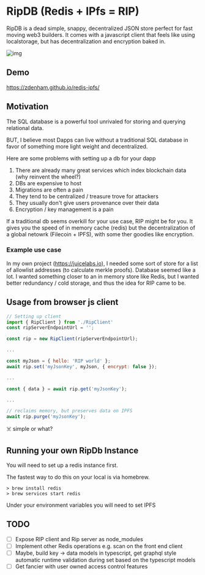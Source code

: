 # RipDB (Redis + IPfs = RIP)

RipDB is a dead simple, snappy, decentralized JSON store perfect for fast moving web3 builders. It comes with a javascript client that feels like using localstorage, but has decentralization and encryption baked in.

![img](https://i.imgur.com/8KVnLX3.png)

## Demo

https://zdenham.github.io/redis-ipfs/

## Motivation

The SQL database is a powerful tool unrivaled for storing and querying relational data.

BUT, I believe most Dapps can live without a traditional SQL database in favor of something more light weight and decentralized.

Here are some problems with setting up a db for your dapp

1. There are already many great services which index blockchain data (why reinvent the wheel?)
2. DBs are expensive to host
3. Migrations are often a pain
4. They tend to be centralized / treasure trove for attackers
5. They usually don't give users provenance over their data
6. Encryption / key management is a pain

If a traditional db seems overkill for your use case, RIP might be for you. It gives you the speed of in memory cache (redis) but the decentralization of a global netowrk (Filecoin + IPFS), with some ther goodies like encryption.

### Example use case

In my own project (https://juicelabs.io), I needed some sort of store for a list of allowlist addresses (to calculate merkle proofs). Database seemed like a lot. I wanted something closer to an in memory store like Redis, but I wanted better redundancy / cold storage, and thus the idea for RIP came to be.

## Usage from browser js client

```javascript
// Setting up client
import { RipClient } from './RipClient'
const ripServerEndpointUrl = '';

const rip = new RipClient(ripServerEndpointUrl);

...

const myJson = { hello: 'RIP world' };
await rip.set('myJsonKey', myJson, { encrypt: false });

...

const { data } = await rip.get('myJsonKey');

...

// reclaims memory, but preserves data on IPFS
await rip.purge('myJsonKey');


```

☠️ simple or what?

## Running your own RipDb Instance

You will need to set up a redis instance first.

The fastest way to do this on your local is via homebrew.

```
> brew install redis
> brew services start redis
```

Under your environment variables you will need to set IPFS

## TODO

- [ ] Expose RIP client and Rip server as node_modules
- [ ] Implement other Redis operations e.g. scan on the front end client
- [ ] Maybe, build key -> data models in typescript, get graphql style automatic runtime validation during set based on the typescript models
- [ ] Get fancier with user owned access control features
